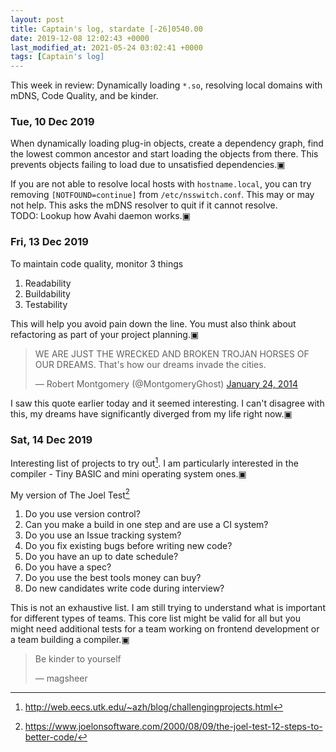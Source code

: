 ```yaml
---
layout: post
title: Captain's log, stardate [-26]0540.00
date: 2019-12-08 12:02:43 +0000
last_modified_at: 2021-05-24 03:02:41 +0000
tags: [Captain's log]
---
```


This week in review: Dynamically loading `*.so`, resolving local domains with
mDNS, Code Quality, and be kinder.

<!-- more -->

### Tue, 10 Dec 2019

When dynamically loading plug-in objects, create a dependency graph, find
the lowest common ancestor and start loading the objects from there. This
prevents objects failing to load due to unsatisfied dependencies.▣

If you are not able to resolve local hosts with `hostname.local`, you can try
removing `[NOTFOUND=continue]` from `/etc/nsswitch.conf`. This may or may not
help. This asks the mDNS resolver to quit if it cannot resolve.  
TODO: Lookup how Avahi daemon works.▣

### Fri, 13 Dec 2019

To maintain code quality, monitor 3 things

1. Readability
2. Buildability
3. Testability

This will help you avoid pain down the line. You must also think about
refactoring as part of your project planning.▣

<blockquote class="twitter-tweet" data-lang="en"><p lang="en" dir="ltr">WE ARE JUST THE WRECKED AND BROKEN TROJAN HORSES OF OUR DREAMS. That&#39;s how our dreams invade the cities.</p>&mdash; Robert Montgomery (@MontgomeryGhost) <a href="https://twitter.com/MontgomeryGhost/status/426810086242414593">January 24, 2014</a></blockquote>
<!-- <script async src="https://platform.twitter.com/widgets.js" charset="utf-8"></script> -->

I saw this quote earlier today and it seemed interesting. I can't disagree
with this, my dreams have significantly diverged from my life right now.▣

### Sat, 14 Dec 2019

Interesting list of projects to try out[^1]. I am particularly interested in the
compiler - Tiny BASIC and mini operating system ones.▣

My version of The Joel Test[^2]

1. Do you use version control?
2. Can you make a build in one step and are use a CI system?
3. Do you use an Issue tracking system?
4. Do you fix existing bugs before writing new code?
5. Do you have an up to date schedule?
6. Do you have a spec?
7. Do you use the best tools money can buy?
8. Do new candidates write code during interview?

This is not an exhaustive list. I am still trying to understand what is important
for different types of teams. This core list might be valid for all but you might
need additional tests for a team working on frontend development or a team
building a compiler.▣

<blockquote><p>Be kinder to yourself</p>&mdash; magsheer</blockquote>

[^1]: <http://web.eecs.utk.edu/~azh/blog/challengingprojects.html>
[^2]: <https://www.joelonsoftware.com/2000/08/09/the-joel-test-12-steps-to-better-code/>
